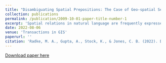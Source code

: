 ```yaml
---
title: "Disambiguating Spatial Prepositions: The Case of Geo-spatial Sense Detection"
collection: publications
permalink: /publication/2009-10-01-paper-title-number-1
excerpt: 'Spatial relations in natural language are frequently expressed through prepositions. Thus, in the locative expressions “New York in the United States” and “the house on the river” the prepositions “in” and “on,” respectively, serve to communicate the relationships in space between the subject and object of the preposition. Automatic detection of the use of prepositions in a spatial and in particular a geo-spatial sense that refers to geographic context is of interest in supporting automated methods for determining the actual geographic location referred to by locative expressions. This work focuses on disambiguation of prepositions in natural language, with the goal of distinguishing whether a preposition is used in a specifically geo-spatial sense. We conduct machine learning experiments that demonstrate the clear benefit for geo-spatial sense detection of using transformer model deep learning methods when compared with a variety of methods, that include Naive Bayes, support vector machine, and random forest classifiers with handcrafted linguistic features, and a bag of words approach with a meta-classifier that adds geo-spatial features. The best performance was obtained with the Bidirectional Encoder Representation from Transformer-based XLNet transformer model, with a best precision of 0.96 and an F1 score of 0.94 when evaluated on a corpus of natural language expressions that were annotated for this task. We also conducted experiments to detect generic spatial sense, in which the best F1 score, of 0.95, was again obtained with XLNet.'
date: 2022-08-06
venue: 'Transactions in GIS'
paperurl: ''
citation: 'Radke, M. A., Gupta, A., Stock, K., & Jones, C. B. (2022). Disambiguating spatial prepositions: The case of geo-spatial sense detection. Transactions in GIS, 00, 1–31. https://doi.org/10.1111/tgis.12976'
---
```

<!-- This paper is about the number 1. The number 2 is left for future work. -->

[Download paper here](https://onlinelibrary.wiley.com/doi/epdf/10.1111/tgis.12976#pane-pcw-references)




